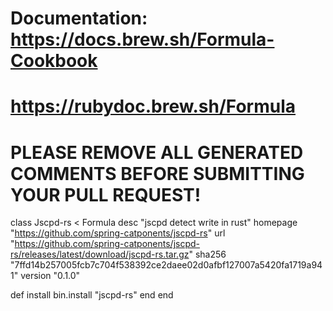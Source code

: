 # Documentation: https://docs.brew.sh/Formula-Cookbook
#                https://rubydoc.brew.sh/Formula
# PLEASE REMOVE ALL GENERATED COMMENTS BEFORE SUBMITTING YOUR PULL REQUEST!
class Jscpd-rs < Formula
  desc "jscpd detect write in rust"
  homepage "https://github.com/spring-catponents/jscpd-rs"
  url "https://github.com/spring-catponents/jscpd-rs/releases/latest/download/jscpd-rs.tar.gz"
  sha256 "7ffd14b257005fcb7c704f538392ce2daee02d0afbf127007a5420fa1719a941"
  version "0.1.0"

  def install
    bin.install "jscpd-rs"
  end
end